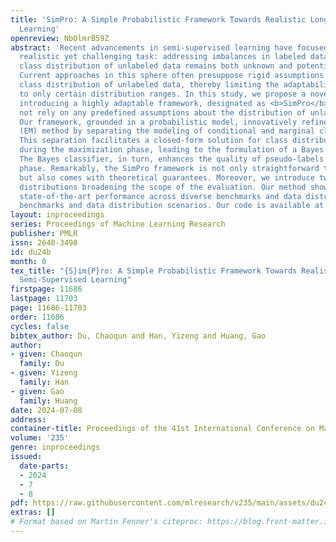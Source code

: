 ```yaml
---
title: 'SimPro: A Simple Probabilistic Framework Towards Realistic Long-Tailed Semi-Supervised
  Learning'
openreview: NbOlmrB59Z
abstract: 'Recent advancements in semi-supervised learning have focused on a more
  realistic yet challenging task: addressing imbalances in labeled data while the
  class distribution of unlabeled data remains both unknown and potentially mismatched.
  Current approaches in this sphere often presuppose rigid assumptions regarding the
  class distribution of unlabeled data, thereby limiting the adaptability of models
  to only certain distribution ranges. In this study, we propose a novel approach,
  introducing a highly adaptable framework, designated as <b>SimPro</b>, which does
  not rely on any predefined assumptions about the distribution of unlabeled data.
  Our framework, grounded in a probabilistic model, innovatively refines the expectation-maximization
  (EM) method by separating the modeling of conditional and marginal class distributions.
  This separation facilitates a closed-form solution for class distribution estimation
  during the maximization phase, leading to the formulation of a Bayes classifier.
  The Bayes classifier, in turn, enhances the quality of pseudo-labels in the expectation
  phase. Remarkably, the SimPro framework is not only straightforward to implement
  but also comes with theoretical guarantees. Moreover, we introduce two novel class
  distributions broadening the scope of the evaluation. Our method showcases consistent
  state-of-the-art performance across diverse benchmarks and data distribution scenarios.
  benchmarks and data distribution scenarios. Our code is available at https://github.com/LeapLabTHU/SimPro.'
layout: inproceedings
series: Proceedings of Machine Learning Research
publisher: PMLR
issn: 2640-3498
id: du24b
month: 0
tex_title: "{S}im{P}ro: A Simple Probabilistic Framework Towards Realistic Long-Tailed
  Semi-Supervised Learning"
firstpage: 11686
lastpage: 11703
page: 11686-11703
order: 11686
cycles: false
bibtex_author: Du, Chaoqun and Han, Yizeng and Huang, Gao
author:
- given: Chaoqun
  family: Du
- given: Yizeng
  family: Han
- given: Gao
  family: Huang
date: 2024-07-08
address:
container-title: Proceedings of the 41st International Conference on Machine Learning
volume: '235'
genre: inproceedings
issued:
  date-parts:
  - 2024
  - 7
  - 8
pdf: https://raw.githubusercontent.com/mlresearch/v235/main/assets/du24b/du24b.pdf
extras: []
# Format based on Martin Fenner's citeproc: https://blog.front-matter.io/posts/citeproc-yaml-for-bibliographies/
---
```

